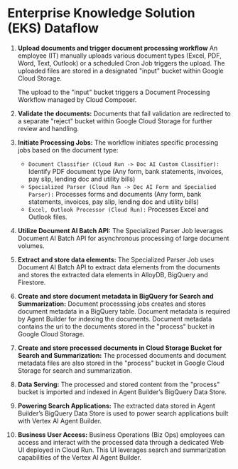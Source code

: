 # Enterprise Knowledge Solution (EKS) Dataflow

1. **Upload documents and trigger document processing workflow**
   An employee (IT) manually uploads various document types (Excel, PDF, Word, Text, Outlook) or a scheduled Cron Job triggers the upload. The uploaded files are stored in a designated "input" bucket within Google Cloud Storage.
   
   The upload to the "input" bucket triggers a Document Processing Workflow managed by Cloud Composer.  
1. **Validate the documents:**
   Documents that fail validation are redirected to a separate "reject" bucket within Google Cloud Storage for further review and handling.
1. **Initiate Processing Jobs:**
   The workflow initiates specific processing jobs based on the document type:
   - `Document Classifier (Cloud Run -> Doc AI Custom Classifier):`  Identify PDF document type (Any form, bank statements, invoices, pay slip, lending doc and utility bills)  
   - `Specialized Parser (Cloud Run -> Doc AI Form and Specialied Parser):` Processes forms and documents (Any form, bank statements, invoices, pay slip, lending doc and utility bills)  
   - `Excel, Outlook Processor (Cloud Run):` Processes Excel and Outlook files.  
1. **Utilize Document AI Batch API:**
   The Specialized Parser Job leverages Document AI Batch API for asynchronous processing of large document volumes.
1. **Extract and store data elements:**
   The Specialized Parser Job uses Document AI Batch API to extract data elements from the documents and stores the extracted data elements in AlloyDB, BigQuery and Firestore.  
1. **Create and store document metadata in BigQuery for Search and Summarization:**
   Document processsing jobs creates and stores document metadata in a BigQuery table. Document metadata is required by Agent Builder for indexing the documents. Document metadata contains the uri to the documents stored in the "process" bucket in Google Cloud Storage.
1. **Create and store processed documents in Cloud Storage Bucket for Search and Summarization:**
   The processed documents and document metadata files are also stored in the "process" bucket in Google Cloud Storage for search and summarization.
1. **Data Serving:**
   The processed and stored content from the "process" bucket is imported and indexed in Agent Builder’s BigQuery Data Store.
1. **Powering Search Applications:**
   The extracted data stored in Agent Builder’s BigQuery Data Store is used to power search applications built with Vertex AI Agent Builder.
1. **Business User Access:**
   Business Operations (Biz Ops) employees can access and interact with the processed data through a dedicated Web UI deployed in Cloud Run. This UI leverages search and summarization capabilities of the Vertex AI Agent Builder.

